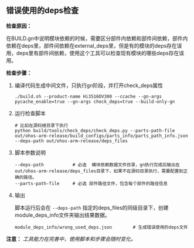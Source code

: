 

## 错误使用的deps检查



**检查原因：**

在BUILD.gn中说明模块依赖的时候，需要区分部件内依赖和部件间依赖，部件内依赖在deps里，部件间依赖在external_deps里，但是有的模块的deps存在误用，deps里有部件间依赖，使用这个工具可以检查现有模块的哪些deps存在误用。

**检查步骤：**

1. 编译代码生成中间文件，只执行gn阶段，并打开check_deps属性

   ```shell
   ./build.sh --product-name Hi3516DV300 --ccache --gn-args pycache_enable=true --gn-args check_deps=true --build-only-gn 
   ```

2. 运行检查脚本

   ```shell
   # 比如在源码根目录下执行
   python build/tools/check_deps/check_deps.py --parts-path-file out/ohos-arm-release/build_configs/parts_info/parts_path_info.json --deps-path out/ohos-arm-release/deps_files
   ```

3. 脚本参数说明

   ```
   --deps-path           # 必选  模块依赖数据文件目录，gn执行完成后输出在out/ohos-arm-release/deps_files目录下，如果不在源码目录执行，需要配置到正确的路径。
   --parts-path-file     # 必选 部件路径文件，包含每个部件的路径信息
   ```

4. 输出

   脚本运行后会在 `--deps-path` 指定的deps_files的同级目录下，创建module_deps_info文件夹输出结果数据。

   ```
   module_deps_info/wrong_used_deps.json        # 生成错误使用的deps文件
   ```

**注意：**
*工具能力在完善中，使用脚本和步骤会随时变化。*
